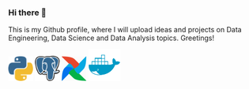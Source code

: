 ### Hi there 👋

This is my Github profile, where I will upload ideas and projects on Data Engineering, Data Science and Data Analysis topics. Greetings!

<!--
**Cris-Neumann/Cris-Neumann** is a ✨ _special_ ✨ repository because its `README.md` (this file) appears on your GitHub profile.
Here are some ideas to get you started:

- 🔭 I’m currently working on ...
- 🌱 I’m currently learning ...
- 👯 I’m looking to collaborate on ...
- 🤔 I’m looking for help with ...
- 💬 Ask me about ...
- 📫 How to reach me: ...
- 😄 Pronouns: ...
- ⚡ Fun fact: ...
-->

<p align="left">
  <img src="https://github.com/Cris-Neumann/Cris-Neumann/blob/main/python.svg" width="50">
  <img src="https://github.com/Cris-Neumann/Cris-Neumann/blob/main/postgresql.svg" width="50">
  <img src="https://github.com/Cris-Neumann/Cris-Neumann/blob/main/airflow.svg" width="50">
  <img src="https://github.com/Cris-Neumann/Cris-Neumann/blob/main/docker.svg" width="65">
</p>
